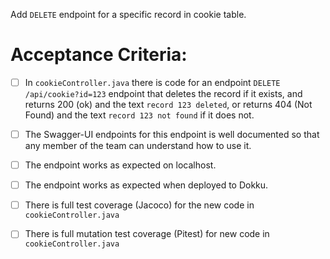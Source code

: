  Add `DELETE` endpoint for a specific record in cookie table.

# Acceptance Criteria:

- [ ] In `cookieController.java` there is code for an 
      endpoint `DELETE /api/cookie?id=123` endpoint 
      that deletes the record if it exists, and returns 200 (ok) and 
      the text `record 123 deleted`, or returns 404 (Not Found) and
      the text `record 123 not found` if it does not.
- [ ] The Swagger-UI endpoints for this endpoint is well documented
      so that any member of the team can understand how to use it.
- [ ] The endpoint works as expected on localhost.
- [ ] The endpoint works as expected when deployed to Dokku.
- [ ] There is full test coverage (Jacoco) for the new code in 
      `cookieController.java`
- [ ] There is full mutation test coverage (Pitest) for new code in
      `cookieController.java`


